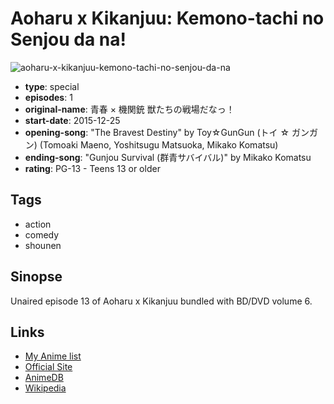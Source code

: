 # Aoharu x Kikanjuu: Kemono-tachi no Senjou da na!

![aoharu-x-kikanjuu-kemono-tachi-no-senjou-da-na](https://cdn.myanimelist.net/images/anime/8/76478.jpg)

-   **type**: special
-   **episodes**: 1
-   **original-name**: 青春 × 機関銃 獣たちの戦場だなっ！
-   **start-date**: 2015-12-25
-   **opening-song**: "The Bravest Destiny" by Toy☆GunGun (トイ ☆ ガンガン) (Tomoaki Maeno, Yoshitsugu Matsuoka, Mikako Komatsu)
-   **ending-song**: "Gunjou Survival (群青サバイバル)" by Mikako Komatsu
-   **rating**: PG-13 - Teens 13 or older

## Tags

-   action
-   comedy
-   shounen

## Sinopse

Unaired episode 13 of Aoharu x Kikanjuu bundled with BD/DVD volume 6.

## Links

-   [My Anime list](https://myanimelist.net/anime/31754/Aoharu_x_Kikanjuu__Kemono-tachi_no_Senjou_da_na)
-   [Official Site](http://www.tbs.co.jp/anime/aoharu/)
-   [AnimeDB](http://anidb.info/perl-bin/animedb.pl?show=anime&aid=11110)
-   [Wikipedia](http://en.wikipedia.org/wiki/Aoharu_x_Machinegun)

